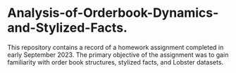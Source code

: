 # Analysis-of-Orderbook-Dynamics-and-Stylized-Facts.

This repository contains a record of a homework assignment completed in early September 2023. The primary objective of the assignment was to gain familiarity with order book structures, stylized facts, and Lobster datasets.
